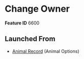 # Change Owner

**Feature ID** 6600

## Launched From

- [Animal Record](Animal%20Record.md) (Animal Options)











































































